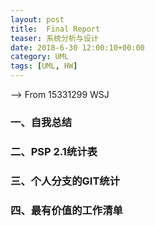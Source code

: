 ```yaml
---
layout: post
title:  Final Report
teaser: 系统分析与设计
date: 2018-6-30 12:00:10+00:00
category: UML
tags: [UML, HW]
---
```




--> From 15331299 WSJ

### 一、自我总结

### 二、PSP 2.1统计表

### 三、个人分支的GIT统计

### 四、最有价值的工作清单